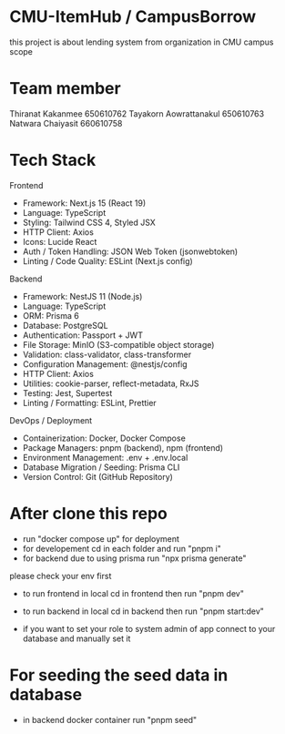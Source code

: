 # CMU-ItemHub / CampusBorrow
this project is about lending system from organization in CMU campus scope

# Team member
Thiranat Kakanmee	    650610762
Tayakorn Aowrattanakul	650610763
Natwara Chaiyasit       660610758

# Tech Stack
Frontend
- Framework: Next.js 15 (React 19)
- Language: TypeScript
- Styling: Tailwind CSS 4, Styled JSX
- HTTP Client: Axios
- Icons: Lucide React
- Auth / Token Handling: JSON Web Token (jsonwebtoken)
- Linting / Code Quality: ESLint (Next.js config)

Backend
- Framework: NestJS 11 (Node.js)
- Language: TypeScript
- ORM: Prisma 6
- Database: PostgreSQL
- Authentication: Passport + JWT
- File Storage: MinIO (S3-compatible object storage)
- Validation: class-validator, class-transformer
- Configuration Management: @nestjs/config
- HTTP Client: Axios
- Utilities: cookie-parser, reflect-metadata, RxJS
- Testing: Jest, Supertest
- Linting / Formatting: ESLint, Prettier

DevOps / Deployment
- Containerization: Docker, Docker Compose
- Package Managers: pnpm (backend), npm (frontend)
- Environment Management: .env + .env.local
- Database Migration / Seeding: Prisma CLI
- Version Control: Git (GitHub Repository)

# After clone this repo
- run "docker compose up" for deployment
- for developement cd in each folder and run "pnpm i"
- for backend due to using prisma run "npx prisma generate" 

please check your env first
- to run frontend in local cd in frontend then run "pnpm dev"
- to run backend in local cd in backend then run "pnpm start:dev"

- if you want to set your role to system admin of app connect to your database and manually set it

# For seeding the seed data in database
- in backend docker container run "pnpm seed"